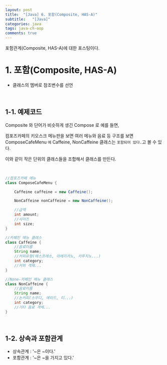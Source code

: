 ```yaml
---
layout: post
title:  "[Java] 6. 포함(Composite, HAS-A)"
subtitle:   "[Java]"
categories: java
tags: java-ch-oop
comments: true
---
```

 
포함관계(Composite, HAS-A)에 대한 포스팅이다.


# 1. 포함(Composite, HAS-A)

- 클래스의 멤버로 참조변수를 선언

<br>


## 1-1. 예제코드

Composite 와 단어가 비슷하게 생긴 Compose 로 예를 들면, 

컴포즈카페의 키오스크 메뉴판을 보면 여러 메뉴와 음료 등 구조를 보면  
ComposeCafeMenu `에` Caffeine, NonCaffeine 클래스는 `포함되어 있다.`고 볼 수 있다.

이와 같이 작은 단위의 클래스들을 조합해서 클래스를 만든다.

<br>

```java
//컴포즈카페 메뉴
class ComposeCafeMenu {

    Caffeine caffeine = new Caffeine();

    NonCaffeine nonCaffeine = new NonCaffeine();

    //금액
    int amount;
    //사이즈
    int size;
}
```
```java
//카페인 메뉴 클래스
class Caffeine {
    //음료이름
    String name;
    //커피유형(에스프레소, 아메리카노, 카푸치노...)
    int category;
    //커피 객체...
}

//None-카페인 메뉴 클래스
class NonCaffeine {
    //음료이름
    String name;
    //논커피(스무디, 에이드, 티...)
    int category;
    //기타 음료 객체...
}
```


<br>


## 1-2. 상속과 포함관계

- 상속관계 : '~은 ~이다.'
- 포함관계 : '~은 ~을 가지고 있다.'